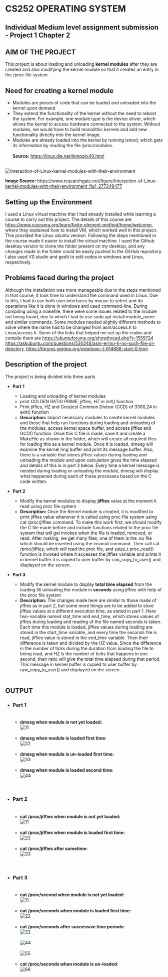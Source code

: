 # CS252 OPERATING SYSTEM
## Individual Medium level assignment submission - Project 1 Chapter 2

##  **AIM OF THE PROJECT**
This project is about loading and unloading **kernel modules** after they are created and also modifying the kernel module so that it creates an entry
in the /proc file system.

## Need for creating a kernel module
- Modules are pieces of code that can be loaded and unloaded into the kernel upon demand. 
- They extend the functionality of the kernel without the need to reboot the system. For example, one module type is the device driver, which allows the kernel to access hardware connected to the system. Without modules, we would have to build monolithic kernels and add new functionality directly into the kernel image.
- Modules are already loaded into the kernel by running lsmod, which gets its information by reading the file /proc/modules.<br/><br/>
**Source:** https://linux.die.net/lkmpg/x40.html <br/><br/>

![Interaction-of-Linux-kernel-modules-with-their-environment](https://user-images.githubusercontent.com/57564844/143457545-430d610b-82e4-4b2f-8fe5-af1428adc4d0.png)

**Image Source:** https://www.researchgate.net/figure/Interaction-of-Linux-kernel-modules-with-their-environment_fig1_277248477 <br/>


## Setting up the Environment
I used a Linux virtual machine that I had already installed while learning a course to carry out this project. The details of this course are https://www.coursera.org/learn/finite-element-method/home/welcome, where they explained how to install VM, which worked well in this project. This provided the Linux ubuntu version. Following the steps mentioned in the course made it easier to install the virtual machine. I used the Github desktop version to clone the folder present on my desktop, and any changes made in the folder could be easily pushed to the GitHub repository. I also used VS studio and gedit to edit codes in windows and Linux, respectively.


## Problems faced during the project
Although the installation was more manageable due to the steps mentioned in that course, it took time to understand the command used in Linux. Due to this, I had to use both user interfaces by mouse to select and do operations like it is done in windows and used command-line. During compiling using a makefile, there were some issues related to the module not being found, due to which I had to use sudo apt install module_name and similar commands. Some modules needed slightly different methods to solve where the name had to be changed from asm/access.h to Linux/access.h. Some of the links that helped me set up the codes and compile them are https://ubuntuforums.org/showthread.php?t=1555724 https://askubuntu.com/questions/530248/asm-errno-h-no-such-file-or-directory, https://forums.gentoo.org/viewtopic-t-614888-start-0.html.


## Description of the project
The project is being divided into three parts 
- **Part 1**
  - Loading and unloading of kernel modules
  - print GOLDEN RATIO PRIME, jiffies, HZ in init() function 
  - Print jiffies, HZ and Greatest Common Divisor (GCD) of 3300,24 in exit() function
  - **Description:** Import necessary modules to create kernel modules and those that help run functions during loading and unloading of the modules, access kernel space buffer, and access jiffies and GCD() function. Once this C file is made, save it and create a MakeFile as shown in the folder, which will create all required files for loading this as a kernel module. Once it is loaded, dmesg will examine the kernel ring buffer and print its message buffer. Also, there is a variable that stores jiffies values during loading and unloading the module and upon calculation gives the time elapsed and details of this is in part 3 below. Every time a kernel message is needed during loading or unloading the module, dmesg will display what happened during each of those processes based on the C code written.
  
 - **Part 2**
   - Modify the kernel modules to display **jiffies** value at the moment it read using proc file system
   - **Description:** Once the Kernel module is created, it is modified to print jiffies value whenever it is called using proc file system using cat /proc/jiffies command. To make this work first, we should modify the C file made before and include functions related to the proc file system that will get invokes when the file is loaded, removed, or read. After making, we get many files; one of them is the .ko file which should be inserted using the insmod command. Then call cat /proc/jiffies, which will read the proc file, and ssize_t proc_read() function is invoked where it accesses the jiffies variable and prints it in kernel buffer it is copied to user buffer by raw_copy_to_user() and displayed on the screen.

 - **Part 3**
   - Modify the kernel module to display **total time elapsed** from the loading till unloading the module in **seconds** using jiffies with help of the proc file system
   - **Description:** The changes made here are similar to those made of jiffies as in part 2, but some more things are to be added to store jiffies values at a different execution time, as stated in part 1. Here two-variable named stat_time and end_time, which stores values of jiffies during loading and reading of the file named seconds is taken. Each time this module is loaded, jiffies values during loading are stored in the start_time variable, and every time the seconds file is read, jiffies value is stored in the end_time variable. Then their difference is taken and divided by the HZ value. Since the difference in the number of ticks during the duration from loading the file to being read, and HZ is the number of ticks that happens in one second, their ratio will give the total time elapsed during that period. This message in kernel buffer is copied to user buffer by raw_copy_to_user() and displayed on the screen.<br/><br/>

## OUTPUT
- ### **Part 1**<br/><br/>
  - **dmesg when module is not yet loaded:** <br/>
   ![11](https://user-images.githubusercontent.com/57564844/143489417-e2f0a773-515a-49c3-ba47-f2df18918b4c.png)<br/><br/>
  - **dmesg when module is loaded first time:** <br/>
   ![22](https://user-images.githubusercontent.com/57564844/143489800-b39923fe-3e12-401a-a96d-d4d94dd68cd2.png)<br/><br/>
  - **dmesg when module is un-loaded first time:** <br/>
   ![33](https://user-images.githubusercontent.com/57564844/143489894-6b9c076d-843d-4134-82ec-1613c7e9617d.png)<br/><br/>
  - **dmesg when module is loaded second time:** <br/>
   ![44](https://user-images.githubusercontent.com/57564844/143490368-b4061a2d-a54a-4076-a610-f799da11a6b2.png)<br/><br/><br/>

- ### **Part 2**<br/><br/>
  - **cat /proc/jiffies when module is not yet loaded:** <br/>
   ![11](https://user-images.githubusercontent.com/57564844/143493138-de596f41-9530-49cb-b363-6daeae721609.png)<br/><br/>
  - **cat /proc/jiffies when module is loaded first time:** <br/>
   ![22](https://user-images.githubusercontent.com/57564844/143493151-2f69f9ec-4cfc-4f33-89ab-743b89bd8abc.png)<br/><br/>
  - **cat /proc/jiffies after sometime:** <br/>
   ![33](https://user-images.githubusercontent.com/57564844/143491201-027f2430-d102-452b-9815-b1fb598c646e.png)<br/><br/><br/>

- ### **Part 3**<br/><br/>
  - **cat /proc/second when module is not yet loaded:** <br/>
   ![11](https://user-images.githubusercontent.com/57564844/143492062-27affc70-08fa-4bef-890d-9848cb312cb8.png)<br/><br/>
  - **cat /proc/seconds when module is loaded first time:** <br/>
   ![22](https://user-images.githubusercontent.com/57564844/143492839-6a81f0b1-7d07-4e64-b852-49e988cad8fa.png)<br/><br/>
  - **cat /proc/seconds after successive time periods:** <br/>
   ![33](https://user-images.githubusercontent.com/57564844/143492083-8dc4cc84-fdc9-4622-b28f-6f8c1f9d6f9f.png)<br/><br/>
   ![44](https://user-images.githubusercontent.com/57564844/143492095-998b999d-2fba-4012-b2ee-f8380ae72979.png)<br/><br/>
   ![55](https://user-images.githubusercontent.com/57564844/143492110-69a5f339-9a3b-48f5-bb43-e6c7b473e6de.png)<br/><br/>
  - **cat /proc/seconds when module is un-loaded:** <br/>
   ![66](https://user-images.githubusercontent.com/57564844/143492195-26bff48e-e9da-4f09-a098-8fae471d9457.png)<br/>
